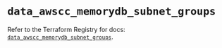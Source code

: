 # `data_awscc_memorydb_subnet_groups`

Refer to the Terraform Registry for docs: [`data_awscc_memorydb_subnet_groups`](https://registry.terraform.io/providers/hashicorp/awscc/0.70.0/docs/data-sources/memorydb_subnet_groups).
